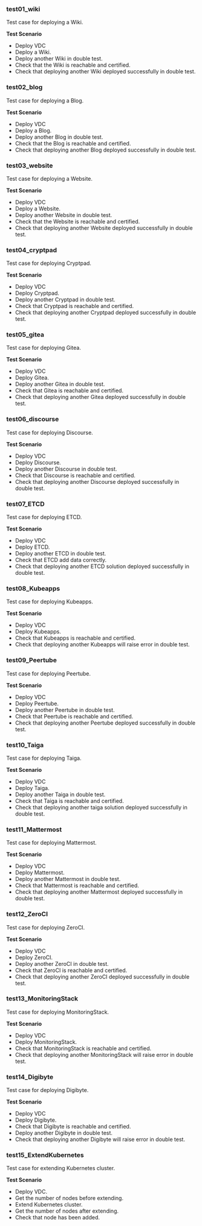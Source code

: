 ### test01_wiki

Test case for deploying a Wiki.

**Test Scenario**

- Deploy VDC
- Deploy a Wiki.
- Deploy another Wiki in double test.
- Check that the Wiki is reachable and certified.
- Check that deploying another Wiki deployed successfully in double test.

### test02_blog

Test case for deploying a Blog.

**Test Scenario**

- Deploy VDC
- Deploy a Blog.
- Deploy another Blog in double test.
- Check that the Blog is reachable and certified.
- Check that deploying another Blog deployed successfully in double test.

### test03_website

Test case for deploying a Website.

**Test Scenario**

- Deploy VDC
- Deploy a Website.
- Deploy another Website in double test.
- Check that the Website is reachable and certified.
- Check that deploying another Website deployed successfully in double test.

### test04_cryptpad

Test case for deploying Cryptpad.

**Test Scenario**

- Deploy VDC
- Deploy Cryptpad.
- Deploy another Cryptpad in double test.
- Check that Cryptpad is reachable and certified.
- Check that deploying another Cryptpad deployed successfully in double test.

### test05_gitea

Test case for deploying Gitea.

**Test Scenario**

- Deploy VDC
- Deploy Gitea.
- Deploy another Gitea in double test.
- Check that Gitea is reachable and certified.
- Check that deploying another Gitea deployed successfully in double test.

### test06_discourse

Test case for deploying Discourse.

**Test Scenario**

- Deploy VDC
- Deploy Discourse.
- Deploy another Discourse in double test.
- Check that Discourse is reachable and certified.
- Check that deploying another Discourse deployed successfully in double test.

### test07_ETCD

Test case for deploying ETCD.

**Test Scenario**

- Deploy VDC
- Deploy ETCD.
- Deploy another ETCD in double test.
- Check that ETCD add data correctly.
- Check that deploying another ETCD solution deployed successfully in double test.

### test08_Kubeapps

Test case for deploying Kubeapps.

**Test Scenario**

- Deploy VDC
- Deploy Kubeapps.
- Check that Kubeapps is reachable and certified.
- Check that deploying another Kubeapps will raise error in double test.

### test09_Peertube

Test case for deploying Peertube.

**Test Scenario**

- Deploy VDC
- Deploy Peertube.
- Deploy another Peertube in double test.
- Check that Peertube is reachable and certified.
- Check that deploying another Peertube deployed successfully in double test.

### test10_Taiga

Test case for deploying Taiga.

**Test Scenario**

- Deploy VDC
- Deploy Taiga.
- Deploy another Taiga in double test.
- Check that Taiga is reachable and certified.
- Check that deploying another taiga solution deployed successfully in double test.

### test11_Mattermost

Test case for deploying Mattermost.

**Test Scenario**

- Deploy VDC
- Deploy Mattermost.
- Deploy another Mattermost in double test.
- Check that Mattermost is reachable and certified.
- Check that deploying another Mattermost deployed successfully in double test.

### test12_ZeroCI

Test case for deploying ZeroCI.

**Test Scenario**

- Deploy VDC
- Deploy ZeroCI.
- Deploy another ZeroCI in double test.
- Check that ZeroCI is reachable and certified.
- Check that deploying another ZeroCI deployed successfully in double test.

### test13_MonitoringStack

Test case for deploying MonitoringStack.

**Test Scenario**

- Deploy VDC
- Deploy MonitoringStack.
- Check that MonitoringStack is reachable and certified.
- Check that deploying another MonitoringStack will raise error in double test.

### test14_Digibyte

Test case for deploying Digibyte.

**Test Scenario**

- Deploy VDC
- Deploy Digibyte.
- Check that Digibyte is reachable and certified.
- Deploy another Digibyte in double test.
- Check that deploying another Digibyte will raise error in double test.

### test15_ExtendKubernetes

Test case for extending Kubernetes cluster.

**Test Scenario**

- Deploy VDC.
- Get the number of nodes before extending.
- Extend Kubernetes cluster.
- Get the number of nodes after extending.
- Check that node has been added.
